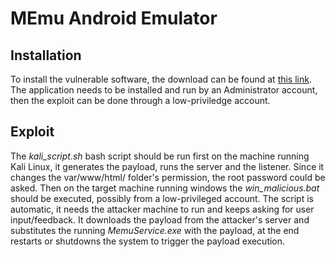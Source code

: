 # MEmu Android Emulator

## Installation

To install the vulnerable software, the download can be found at [this link](https://drive.google.com/file/d/1dTtzim1B31g_7jBBxsqs-lQtRwK9y5C_/view?usp=sharing).
The application needs to be installed and run by an Administrator account, then the exploit can be done through a low-priviledge account.

## Exploit

The *kali_script.sh* bash script should be run first on the machine running Kali Linux, it generates the payload, runs the server and the listener. Since it changes the var/www/html/ folder's permission, the root password could be asked. Then on the target machine running windows the *win_malicious.bat* should be executed, possibly from a low-privileged account. The script is automatic, it needs the attacker machine to run and keeps asking for user input/feedback. It downloads the payload from the attacker's server and substitutes the running *MemuService.exe* with the payload, at the end restarts or shutdowns the system to trigger the payload execution. 